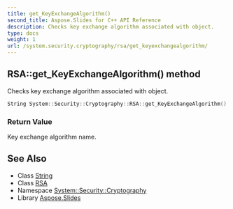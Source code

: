 ```yaml
---
title: get_KeyExchangeAlgorithm()
second_title: Aspose.Slides for C++ API Reference
description: Checks key exchange algorithm associated with object.
type: docs
weight: 1
url: /system.security.cryptography/rsa/get_keyexchangealgorithm/
---
```

## RSA::get_KeyExchangeAlgorithm() method


Checks key exchange algorithm associated with object.

```cpp
String System::Security::Cryptography::RSA::get_KeyExchangeAlgorithm() override
```


### Return Value

Key exchange algorithm name.

## See Also

* Class [String](../../../system/string/)
* Class [RSA](../)
* Namespace [System::Security::Cryptography](../../)
* Library [Aspose.Slides](../../../)